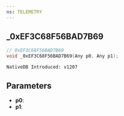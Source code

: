 ```yaml
---
ns: TELEMETRY
---
```

## _0xEF3C68F56BAD7B69

```c
// 0xEF3C68F56BAD7B69
void _0xEF3C68F56BAD7B69(Any p0, Any p1);
```

```
NativeDB Introduced: v1207
```

## Parameters
* **p0**:
* **p1**:
